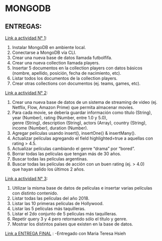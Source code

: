# MONGODB

## ENTREGAS:

[Link a actividad N° 1](https://github.com/NinaEncinosa/MONGODB/blob/main/actividad1.md): </br> 
   1. Instalar MongoDB en ambiente local. </br> 
   2. Conectarse a MongoDB vía CLI. </br> 
   3. Crear una nueva base de datos llamada futbolfifa. </br> 
   4. Crear una nueva collection llamada players. </br> 
   5. Insertar 5 documentos en la collection players con datos básicos (nombre, apellido, posición, fecha de nacimiento, etc). </br> 
   6. Listar todos los documentos de la collection players. </br> 
   7. Crear otras collections con documentos (ej. teams, games, etc). </br> 
   
[Link a actividad N° 2](https://github.com/NinaEncinosa/MONGODB/blob/main/actividad2.md): </br> 
  1.  Crear una nueva base de datos de un sistema de streaming de video (ej. Netflix, Flow, Amazon Prime) que permita almacenar movies.  </br> 
  2.  Para cada movie, se debería guardar información como título (String), year (Number), rating (Number, entre 1.0 y 5.0),   </br> 
      genre (String), description (String), actors (Array<String>), country (String), income (Number), duration (Number).  </br> 
  3.  Agregar películas usando insert(), insertOne() & insertMany().  </br> 
  4.  Actualizar películas agregando el field highlighted=true a aquellas con rating > 4.5.  </br> 
  5. 	Actualizar películas cambiando el genre “drama” por “bored”.  </br> 
  6. 	Borrar todas las películas que tengan más de 30 años.  </br> 
  7. 	Buscar todas las películas argentinas.  </br> 
  8.  Buscar todas las películas de acción con un buen rating (ej. > 4.0)  </br> 
      que hayan salido los últimos 2 años.  </br> 
      
[Link a actividad N° 3](https://github.com/NinaEncinosa/MONGODB/blob/main/actividad3.md): </br> 
  1.  Utilizar la misma base de datos de películas e insertar varias películas con distinto contenido. </br> 
  2.  Listar todas las películas del año 2018. </br> 
  3.  Listar las 10 primeras películas de Hollywood. </br> 
  4.  Listar las 5 películas más taquilleras. </br> 
  5.  Listar el 2do conjunto de 5 películas más taquilleras. </br> 
  6.  Repetir query 3 y 4 pero retornando sólo el título y genre. </br> 
  7.  Mostrar los distintos países que existen en la base de datos. </br> 

[Link a ENTREGA FINAL](https://github.com/terehsieh/MongoDB/tree/main/TPEMongoDB) :
 -Entregado con Maria Teresa Hsieh
